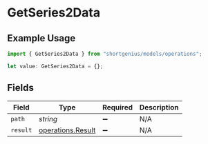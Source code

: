 # GetSeries2Data

## Example Usage

```typescript
import { GetSeries2Data } from "shortgenius/models/operations";

let value: GetSeries2Data = {};
```

## Fields

| Field                                                  | Type                                                   | Required                                               | Description                                            |
| ------------------------------------------------------ | ------------------------------------------------------ | ------------------------------------------------------ | ------------------------------------------------------ |
| `path`                                                 | *string*                                               | :heavy_minus_sign:                                     | N/A                                                    |
| `result`                                               | [operations.Result](../../models/operations/result.md) | :heavy_minus_sign:                                     | N/A                                                    |